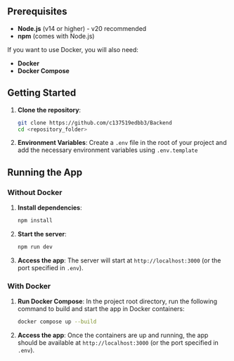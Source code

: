 ## Prerequisites

- **Node.js** (v14 or higher) - v20 recommended
- **npm** (comes with Node.js)

If you want to use Docker, you will also need:
- **Docker**
- **Docker Compose**

## Getting Started

1. **Clone the repository**:
    ```bash
    git clone https://github.com/c137519edbb3/Backend
    cd <repository_folder>
    ```

3. **Environment Variables**:
   Create a `.env` file in the root of your project and add the necessary environment variables using `.env.template`

## Running the App

### Without Docker

1. **Install dependencies**:
    ```bash
    npm install
    ```

2. **Start the server**:
    ```bash
    npm run dev
    ```

3. **Access the app**:
   The server will start at `http://localhost:3000` (or the port specified in `.env`).

### With Docker

1. **Run Docker Compose**:
   In the project root directory, run the following command to build and start the app in Docker containers:

    ```bash
    docker compose up --build
    ```

2. **Access the app**:
   Once the containers are up and running, the app should be available at `http://localhost:3000` (or the port specified in `.env`).
